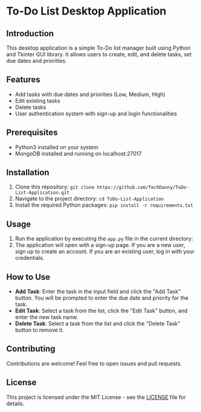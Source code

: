 # To-Do List Desktop Application

## Introduction

This desktop application is a simple To-Do list manager built using Python and Tkinter GUI library. It allows users to create, edit, and delete tasks, set due dates and priorities.

## Features

- Add tasks with due dates and priorities (Low, Medium, High)
- Edit existing tasks
- Delete tasks
- User authentication system with sign-up and login functionalities

## Prerequisites

- Python3 installed on your system
- MongoDB installed and running on localhost:27017

## Installation

1. Clone this repository:
   `git clone https://github.com/TechDanny/ToDo-List-Application.git`
2. Navigate to the project directory:
   `cd ToDo-List-Application`
3. Install the required Python packages:
   `pip install -r requirements.txt`

## Usage

1. Run the application by executing the `app.py` file in the current directory:
2. The application will open with a sign-up page. If you are a new user, sign up to create an account. If you are an existing user, log in with your credentials.

## How to Use

- **Add Task**: Enter the task in the input field and click the "Add Task" button. You will be prompted to enter the due date and priority for the task.
- **Edit Task**: Select a task from the list, click the "Edit Task" button, and enter the new task name.
- **Delete Task**: Select a task from the list and click the "Delete Task" button to remove it.

## Contributing

Contributions are welcome! Feel free to open issues and pull requests.

## License

This project is licensed under the MIT License - see the [LICENSE](LICENSE) file for details.
